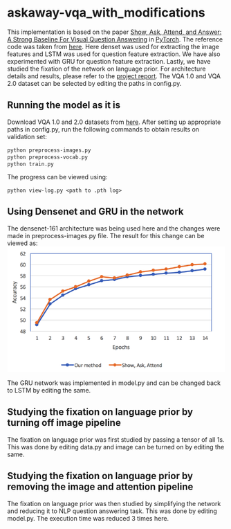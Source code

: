 # askaway-vqa_with_modifications
This implementation is based on the paper [Show, Ask, Attend, and Answer: A Strong Baseline For Visual Question Answering][0] in [PyTorch][1]. The reference code was taken from [here][2]. Here denset was used for extracting the image features and LSTM was used for question feature extraction. We have also experimented with GRU for question feature extraction. Lastly, we have studied the fixation of the network on language prior. For architecture details and results, please refer to the [project report][3].
The VQA 1.0 and VQA 2.0 dataset can be selected by editing the paths in config.py.

## Running the model as it is
Download VQA 1.0 and 2.0 datasets from [here][4]. After setting up appropriate paths in config.py, run the following commands to obtain results on validation set:
```
python preprocess-images.py
python preprocess-vocab.py
python train.py
```
The progress can be viewed using:
```
python view-log.py <path to .pth log>
```
## Using Densenet and GRU in the network
The densenet-161 architecture was being used here and the changes were made in preprocess-images.py file. The result for this change can be viewed as:
![Graph of convergence of implementation versus paper results](https://github.com/animesh20/askaway-vqa_with_modifications/blob/master/performance_plots/Densenet1.0.png)

The GRU network was implemented in model.py and can be changed back to LSTM by editing the same.

## Studying the fixation on language prior by turning off image pipeline
The fixation on language prior was first studied by passing a tensor of all 1s. This was done by editing data.py and image can be turned on by editing the same.

## Studying the fixation on language prior by removing the image and attention pipeline
The fixation on language prior was then studied by simplifying the network and reducing it to NLP question answering task. This was done by editing model.py. The execution time was reduced 3 times here.

[0]: https://arxiv.org/abs/1704.03162
[1]: https://github.com/pytorch/pytorch
[2]: https://github.com/Cyanogenoid/pytorch-vqa
[3]: https://github.com/animesh20/askaway-vqa_with_modifications/blob/master/project_report.pdf
[4]: http://www.visualqa.org/vqa_v1_download.html

